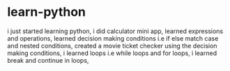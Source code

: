 # learn-python
i just started learning python,
i did calculator mini app,
learned expressions and operations,
learned decision making conditions i.e if else match case and nested conditions,
created a movie ticket checker using the decision making conditions, i learned loops i.e while loops and for loops, i learned break and continue in loops, 
